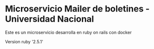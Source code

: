 # Microservicio Mailer de boletines - Universidad Nacional

Este es un microservicio desarrolla en ruby on rails con docker

Version ruby '2.5.1'

